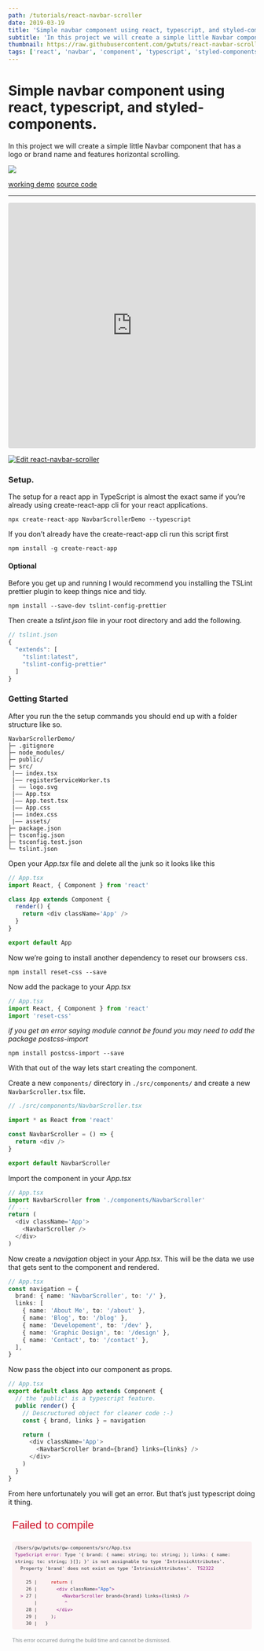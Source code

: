```yaml
---
path: /tutorials/react-navbar-scroller
date: 2019-03-19
title: 'Simple navbar component using react, typescript, and styled-components.'
subtitle: 'In this project we will create a simple little Navbar component that has a logo or brand name and features horizontal scrolling.'
thumbnail: https://raw.githubusercontent.com/gwtuts/react-navbar-scroller/master/demo.gif
tags: ['react', 'navbar', 'component', 'typescript', 'styled-components']
---
```


# Simple navbar component using react, typescript, and styled-components.

In this project we will create a simple little Navbar component that has a logo or brand name and features horizontal scrolling.

![](demo.gif)

[working demo](https://react-navbar-scroller.now.sh/)
[source code](https://github.com/gwtuts)

---

<iframe src="https://codesandbox.io/embed/qzylvzx6rj?autoresize=1&fontsize=14&hidenavigation=1" title="react-navbar-scroller" style="width:100%; height:500px; border:0; border-radius: 4px; overflow:hidden;" sandbox="allow-modals allow-forms allow-popups allow-scripts allow-same-origin"></iframe>

[![Edit react-navbar-scroller](https://codesandbox.io/static/img/play-codesandbox.svg)](https://codesandbox.io/s/qzylvzx6rj?autoresize=1&fontsize=14&hidenavigation=1)

### Setup.

The setup for a react app in TypeScript is almost the exact same if you’re already using create-react-app cli for your react applications.

```
npx create-react-app NavbarScrollerDemo --typescript
```

If you don’t already have the create-react-app cli run this script first

```
npm install -g create-react-app
```

#### Optional

Before you get up and running I would recommend you installing the TSLint prettier plugin to keep things nice and tidy.

```
npm install --save-dev tslint-config-prettier
```

Then create a _tslint.json_ file in your root directory and add the following.

```js
// tslint.json
{
  "extends": [
    "tslint:latest",
    "tslint-config-prettier"
  ]
}
```

### Getting Started

After you run the the setup commands you should end up with a folder structure like so.

```
NavbarScrollerDemo/
├─ .gitignore
├─ node_modules/
├─ public/
├─ src/
 |—— index.tsx
 |—— registerServiceWorker.ts
 | —— logo.svg
 |—— App.tsx
 |—— App.test.tsx
 |—— App.css
 |—— index.css
 |—— assets/
├─ package.json
├─ tsconfig.json
├─ tsconfig.test.json
└─ tslint.json
```

Open your _App.tsx_ file and delete all the junk so it looks like this

```typescript
// App.tsx
import React, { Component } from 'react'

class App extends Component {
  render() {
    return <div className='App' />
  }
}

export default App
```

Now we’re going to install another dependency to reset our browsers css.

```
npm install reset-css --save
```

Now add the package to your _App.tsx_

```typescript
// App.tsx
import React, { Component } from 'react'
import 'reset-css'
```

_if you get an error saying module cannot be found you may need to add the package postcss-import_

```
npm install postcss-import --save
```

With that out of the way lets start creating the component.

Create a new `components/` directory in `./src/components/` and create a new `NavbarScroller.tsx` file.

```typescript
// ./src/components/NavbarScroller.tsx

import * as React from 'react'

const NavbarScroller = () => {
  return <div />
}

export default NavbarScroller
```

Import the component in your _App.tsx_

```typescript
// App.tsx
import NavbarScroller from './components/NavbarScroller'
// ...
return (
  <div className='App'>
    <NavbarScroller />
  </div>
)
```

Now create a _navigation_
object in your _App.tsx_. This will be the data we use that gets sent to the component and rendered.

```typescript
// App.tsx
const navigation = {
  brand: { name: 'NavbarScroller', to: '/' },
  links: [
    { name: 'About Me', to: '/about' },
    { name: 'Blog', to: '/blog' },
    { name: 'Developement', to: '/dev' },
    { name: 'Graphic Design', to: '/design' },
    { name: 'Contact', to: '/contact' },
  ],
}
```

Now pass the object into our component as props.

```typescript
// App.tsx
export default class App extends Component {
  // the 'public' is a typescript feature.
  public render() {
    // Descructured object for cleaner code :-)
    const { brand, links } = navigation

    return (
      <div className='App'>
        <NavbarScroller brand={brand} links={links} />
      </div>
    )
  }
}
```

From here unfortunately you will get an error. But that’s just typescript doing it thing.

 <div style="position: relative; display: inline-flex; flex-direction: column; height: 100%; width: 1024px; max-width: 100%; overflow-x: hidden; overflow-y: auto; padding: 0.5rem; box-sizing: border-box; text-align: left; font-family: Consolas, Menlo, monospace; font-size: 11px; white-space: pre-wrap; word-break: break-word; line-height: 1.5; color: rgb(41, 50, 56);"><div style="font-size: 2em; font-family: sans-serif; color: rgb(206, 17, 38); white-space: pre-wrap; margin: 0px 2rem 0.75rem 0px; flex: 0 0 auto; max-height: 50%; overflow: auto;">Failed to compile</div><div><pre style="position: relative; display: block; padding: 0.5em; margin-top: 0.5em; margin-bottom: 0.5em; overflow-x: auto; white-space: pre-wrap; border-top-left-radius: 0.25rem; border-top-right-radius: 0.25rem; border-bottom-right-radius: 0.25rem; border-bottom-left-radius: 0.25rem; background-color: rgba(206, 17, 38, 0.0470588);"><code style="font-family: Consolas, Menlo, monospace;"><span data-ansi-line="true"><span>/Users/gw/gwtuts/gw-components/src/App.tsx</span></span><br><span data-ansi-line="true"><span></span><span style="color: #881280;"></span><span style="color: #881280;">TypeScript error: </span><span style="color: #881280;"></span><span>Type '{ brand: { name: string; to: string; }; links: { name: string; to: string; }[]; }' is not assignable to type 'IntrinsicAttributes'.</span></span><br><span data-ansi-line="true"><span>  Property 'brand' does not exist on type 'IntrinsicAttributes'.  </span><span style="color: #881280;"></span><span style="color: #881280;">TS2322</span><span style="color: #881280;"></span><span></span></span><br><span data-ansi-line="true"><span></span></span><br><span data-ansi-line="true"><span>  </span><span> </span><span style="color: #333333;"> 25 | </span><span>    </span><span style="color: #c80000;">return</span><span> (</span><span></span></span><br><span data-ansi-line="true"><span>  </span><span> </span><span style="color: #333333;"> 26 | </span><span>      </span><span style="color: #881280;">&lt;</span><span></span><span style="color: #881280;">div</span><span> className</span><span style="color: #881280;">=</span><span></span><span style="color: #1155cc;">"App"</span><span></span><span style="color: #881280;">&gt;</span><span></span><span></span></span><br><span data-ansi-line="true"><span>  </span><span></span><span style="color: #881280;"></span><span style="color: #881280;">&gt;</span><span style="color: #881280;"></span><span></span><span style="color: #333333;"> 27 | </span><span>        </span><span style="color: #881280;">&lt;</span><span></span><span style="color: #881280;">NavbarScroller</span><span> brand</span><span style="color: #881280;">=</span><span>{brand} links</span><span style="color: #881280;">=</span><span>{links} </span><span style="color: #881280;">/</span><span></span><span style="color: #881280;">&gt;</span><span></span><span></span></span><br><span data-ansi-line="true"><span>  </span><span> </span><span style="color: #333333;">    | </span><span>         </span><span style="color: #881280;"></span><span style="color: #881280;">^</span><span style="color: #881280;"></span><span></span><span></span></span><br><span data-ansi-line="true"><span>  </span><span> </span><span style="color: #333333;"> 28 | </span><span>      </span><span style="color: #881280;">&lt;</span><span></span><span style="color: #881280;">/</span><span></span><span style="color: #881280;">div</span><span></span><span style="color: #881280;">&gt;</span><span></span><span></span></span><br><span data-ansi-line="true"><span>  </span><span> </span><span style="color: #333333;"> 29 | </span><span>    )</span><span style="color: #881280;">;</span><span></span><span></span></span><br><span data-ansi-line="true"><span>  </span><span> </span><span style="color: #333333;"> 30 | </span><span>  }</span><span></span></span></code></pre></div><div style="font-family: sans-serif; color: rgb(135, 142, 145); margin-top: 0.5rem; flex: 0 0 auto;">This error occurred during the build time and cannot be dismissed.<br></div></div>

We can fix this by defining the types of props we’re sending to the component.
Get it … types… typescript

If we wanted to, we could simple clear the error by setting out props to any.

```typescript
// NavbarScroller.tsx

const NavbarScroller = (props: any) => {
  // this completely defeats the purpose of using typescipt
  return (
    <div>
      <p>NavbarScroller</p>
    </div>
  )
}

export default NavbarScroller
```

I’m not saying that you might not ever need to use _any_ to defend you type of for our situation we know we’re going to be sending two different props.

1. The brand object that contains two different properties name, to these are both strings and even if their value changes. The variable type should still always be an object with two values that are name and to.
2. The links array is same object as our brand but in an array. And it should always retain that structure.

First let’s just tell TypeScript that the props are an object.

```typescript
const NavbarScroller = (props: {}) => {...}
```

Now that we have defended the object lets add the `brand`

```typescript
const NavbarScroller = (props: { brand }) => {...}
```

Now we need to defend the brand and the brand is…. you guessed it, an object.

```typescript
const NavbarScroller = (props: { brand: {} }) => {...}
```

Now we can start defining the brand object that contains two strings, name and to

```typescript
const NavbarScroller = (props: { brand: { name: string, to: string } }) => {...}
```

So that validates our brand object but now we need to validate our links, the array of the same object.

```typescript
const NavbarScroller = (props: {
  brand: { name: string; to: string };
  links: Array // Start by assigning the array
}) => { ... };
```

Now we can shape the objects within the array.

```typescript
const NavbarScroller = (props: {
  brand: { name: string; to: string };
  links:  Array<{ name: string; to: string }>
}) => { ... };

// Then is pretty much the same as defining the object.
```

That right there is what all the _TypeScript_ Hype is about. When functions know what that are expecting before hand it allows us to find bugs before they even happen and make it a lot easier to find and fix problems before they make it into production.

Now lets add our Brand element

```typescript
// NavbarScroller.tsx
const { brand } = props
// descructure object to avoid 'props.brand.to'

return (
  <div>
    <a href={brand.to}>{brand.name}</a>
  </div>
)
```

Mapping our links.
Here we want out type to be `NavLinks: any` because we’re returning JSX.

```typescript
const NavLinks: any = () =>
  links.map((link: { name: string; to: string }) => (
    <li key={link.name}>
      <a href={link.to}>{link.name}</a>
    </li>
  ))

return (
  <div>
    <a href={brand.to}>{brand.name}</a>
    <NavLinks />
  </div>
)
```

Finally.

Lets add some **styled-components** in our _NavbarScroller.tsx_;

```
npm install styled-components --save
```

```typescript
import * as React from 'react'
import styled from 'styled-components'

const NavbarScroller = (props: {
  brand: { name: string; to: string }
  links: Array<{ name: string; to: string }>
}) => {
  const { brand, links } = props
  const NavLinks: any = () =>
    links.map((link: { name: string; to: string }) => (
      <li key={link.name}>
        <a href={link.to}>{link.name}</a>
      </li>
    ))
  return (
    <div>
      <a href={brand.to}>{brand.name}</a>
      <NavLinks />
    </div>
  )
}

export default NavbarScroller
```

### Here is the styling I used for the styled-components

```js
const Theme = {
  colors: {
    bg: `#fff`,
    dark: `#24292e`,
    light: `#EEEEEE`,
    red: `#ff5851`,
  },
  fonts: {
    body: `IBM Plex Sans, sans-serif`,
    heading: `IBM Plex Sans, sans-serif`,
  },
}

const Navbar = styled.nav`
  background: ${Theme.colors.dark};
  font-family: ${Theme.fonts.heading};
  color: ${Theme.colors.light};
  display: flex;
  align-items: center;
  justify-content: space-between;
  a {
    color: white;
    text-decoration: none;
  }
`

const Brand = styled.a`
  font-weight: bold;
  font-style: italic;
  margin-left: 1rem;
  padding-right: 1rem;
`

const Ul = styled.ul`
  display: flex;
  flex-wrap: nowrap;
  overflow-x: auto;
  -webkit-overflow-scrolling: touch;
`

const Li = styled.li`
  flex: 0 0 auto;
  -webkit-box-align: center;
  -webkit-box-pack: center;
  -webkit-tap-highlight-color: transparent;
  align-items: center;
  color: #999;
  height: 100%;
  justify-content: center;
  text-decoration: none;
  -webkit-box-align: center;
  -webkit-box-pack: center;
  -webkit-tap-highlight-color: transparent;
  align-items: center;
  color: #999;
  display: flex;
  font-size: 14px;
  height: 50px;
  justify-content: center;
  line-height: 16px;
  margin: 0 10px;
  text-decoration: none;
  white-space: nowrap;
`
```

After you create the styled-components you can go back and update your component to use them like so.

```typescript
const NavbarScroller = (props: {
  brand: { name: string; to: string }
  links: Array<{ name: string; to: string }>
}) => {
  const { brand, links } = props
  const NavLinks: any = () =>
    links.map((link: { name: string; to: string }) => (
      <Li key={link.name}>
        <a href={link.to}>{link.name}</a>
      </Li>
    ))
  return (
    <Navbar>
      <Brand href={brand.to}>{brand.name}</Brand>
      <Ul>
        <NavLinks />
      </Ul>
    </Navbar>
  )
}
```

There you have it!

--glweems

![](https://raw.githubusercontent.com/gwtuts/react-navbar-scroller/master/demo.png)
